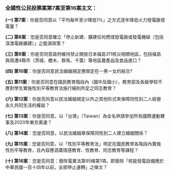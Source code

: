 ### 全國性公民投票案第7案至第16案主文：
**(一) 第7案**：你是否同意以「平均每年至少降低1%」之方式逐年降低火力發電廠發電量？

**(二) 第8案**：您是否同意確立「停止新建、擴建任何燃煤發電廠或發電機組（包括深澳電廠擴建）」之能源政策？

**(三) 第9案**：你是否同意政府維持禁止開放日本福島311核災相關地區，包括福島與周遭4縣市（茨城、櫪木、群馬、千葉）等地區農產品及食品進口？

**(四) 第10案**：你是否同意民法婚姻規定應限定在一男一女的結合?

**(五) 第11案**：你是否同意在國民教育階段內（國中及國小），教育部及各級學校不應對學生實施性別平等教育法施行細則所定之同志教育？

**(六) 第12案**：你是否同意以民法婚姻規定以外之其他形式來保障同性別二人經營永久共同生活的權益？

**(七) 第13案**：你是否同意，以「台灣」（Taiwan）為全名申請參加所有國際運動賽事及2020年東京奧運？

**(八) 第14案**：您是否同意，以民法婚姻章保障同性別二人建立婚姻關係？

**(九) 第15案**：您是否同意，以「性別平等教育法」明定在國民教育各階段內實施性別平等教育，且內容應涵蓋情感教育、性教育、同志教育等課程？

**(十) 第16案**：您是否同意：廢除電業法第95條第1項，即廢除「核能發電設備應於中華民國一百十四年以前，全部停止運轉」之條文？
